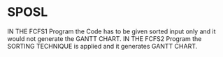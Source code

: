 # SPOSL
IN THE FCFS1 Program the Code has to be given sorted input only and it would not generate the GANTT CHART.
IN THE FCFS2 Program the SORTING TECHNIQUE is applied and it generates GANTT CHART.
